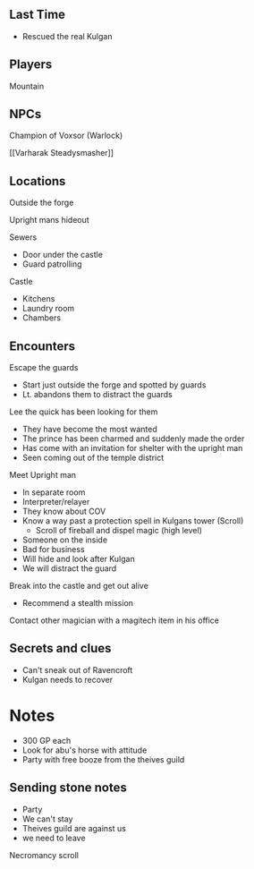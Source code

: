 ## Last Time

- Rescued the real Kulgan

## Players
Mountain


## NPCs

Champion of Voxsor
(Warlock)

[[Varharak Steadysmasher]]


## Locations

Outside the forge

Upright mans hideout

Sewers
- Door under the castle
- Guard patrolling

Castle
- Kitchens
- Laundry room
- Chambers

## Encounters

Escape the guards
- Start just outside the forge and spotted by guards
- Lt. abandons them to distract the guards

Lee the quick has been looking for them
- They have become the most wanted
- The prince has been charmed and suddenly made the order
- Has come with an invitation for shelter with the upright man
- Seen coming out of the temple district

Meet Upright man
- In separate room
- Interpreter/relayer
- They know about COV
- Know a way past a protection spell in Kulgans tower (Scroll)
    - Scroll of fireball and dispel magic (high level)
- Someone on the inside
- Bad for business
- Will hide and look after Kulgan
- We will distract the guard

Break into the castle and get out alive
- Recommend a stealth mission

Contact other magician with a magitech item in his office

## Secrets and clues
- Can't sneak out of Ravencroft
- Kulgan needs to recover


# Notes
- 300 GP each
- Look for abu's horse with attitude
- Party with free booze from the theives guild


## Sending stone notes
- Party
- We can't stay
- Theives guild are against us
- we need to leave


Necromancy scroll